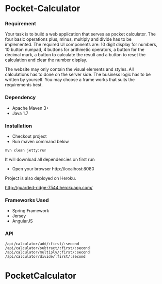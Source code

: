 Pocket-Calculator
=================

### Requirement

Your task is to build a web application that serves as pocket calculator. The four basic operations plus, minus, multiply and divide has to be implemented. The required UI components are: 10 digit display for numbers, 10 button numpad, 4 buttons for arithmetic operators, a button for the decimal mark, a button to calculate the result and a button to reset the calculation and clear the number display.

The website may only contain the visual elements and styles. All calculations has to done on the server side. The business logic has to be written by yourself. You may choose a frame works that suits the requirements best.

### Dependency

* Apache Maven 3+
* Java 1.7

### Installation

* Checkout project
* Run maven command below
```
mvn clean jetty:run
```
It will download all dependencies on first run
* Open your browser http://localhost:8080

Project is also deployed on Heroku. 

http://guarded-ridge-7544.herokuapp.com/

### Frameworks Used
* Spring Framework
* Jersey
* AngularJS

### API
```
/api/calculator/add/:first/:second
/api/calculator/subtract/:first/:second
/api/calculator/multiply/:first/:second
/api/calculator/divide/:first/:second
```
# PocketCalculator
